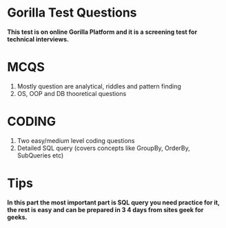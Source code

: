 # Gorilla Test Questions
**This test is on online Gorilla Platform and it is a screening test for technical interviews.**

# MCQS
1. Mostly question are analytical, riddles and pattern finding 
2. OS, OOP and DB thooretical questions

# CODING
1. Two easy/medium level coding questions
2. Detailed SQL query (covers concepts like GroupBy, OrderBy, SubQueries etc)

# Tips
**In this part the most important part is SQL query you need practice for it, the rest is easy and can be prepared in 3 4 days from sites geek for geeks.**
